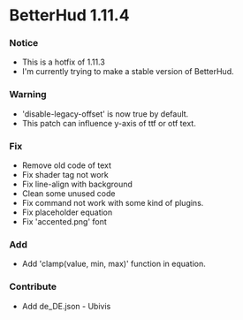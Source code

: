 # BetterHud 1.11.4

### Notice
- This is a hotfix of 1.11.3
- I'm currently trying to make a stable version of BetterHud.

### Warning
- 'disable-legacy-offset' is now true by default.
- This patch can influence y-axis of ttf or otf text. 

### Fix
- Remove old code of text
- Fix shader tag not work
- Fix line-align with background
- Clean some unused code
- Fix command not work with some kind of plugins.
- Fix placeholder equation
- Fix 'accented.png' font

### Add
- Add 'clamp(value, min, max)' function in equation.

### Contribute
- Add de_DE.json - Ubivis